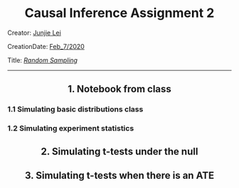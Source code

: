 <h1 style="text-align: center;" markdown="3">Causal Inference Assignment 2</h1>

Creator: <u>Junjie Lei</u>

CreationDate: <u>Feb_7/2020</u>

Title: <u>*Random Sampling*</u>

---

<h2 style="text-align: center;" markdown="5">1. Notebook from class</h2>

<h3 style="text-align: left;" markdown="2">1.1 Simulating basic distributions   class</h3>







<h3 style="text-align: left;" markdown="2">1.2 Simulating experiment statistics</h3>













<h2 style="text-align: center;" markdown="5">2. Simulating t-tests under the null</h2>











<h2 
    style="text-align: center;" markdown="1">3. Simulating t-tests when there is an ATE
</h2>





